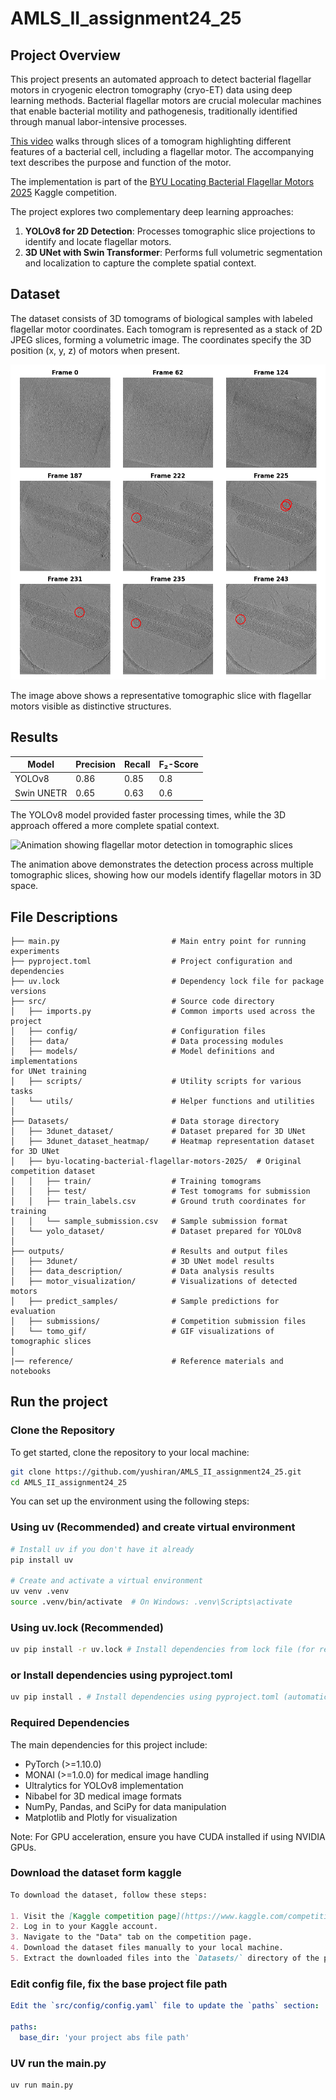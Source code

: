 # AMLS_II_assignment24_25
## Project Overview
This project presents an automated approach to detect bacterial flagellar motors in cryogenic electron tomography (cryo-ET) data using deep learning methods. Bacterial flagellar motors are crucial molecular machines that enable bacterial motility and pathogenesis, traditionally identified through manual labor-intensive processes.

[This video](https://www.cellstructureatlas.org/6-2-flagellar-motor.html) walks through slices of a tomogram highlighting different features of a bacterial cell, including a flagellar motor. The accompanying text describes the purpose and function of the motor.

The implementation is part of the [BYU Locating Bacterial Flagellar Motors 2025](https://www.kaggle.com/competitions/byu-locating-bacterial-flagellar-motors-2025/overview) Kaggle competition.

The project explores two complementary deep learning approaches:

1. **YOLOv8 for 2D Detection**: Processes tomographic slice projections to identify and locate flagellar motors.
2. **3D UNet with Swin Transformer**: Performs full volumetric segmentation and localization to capture the complete spatial context.

## Dataset

The dataset consists of 3D tomograms of biological samples with labeled flagellar motor coordinates. Each tomogram is represented as a stack of 2D JPEG slices, forming a volumetric image. The coordinates specify the 3D position (x, y, z) of motors when present.

![Example of a tomographic slice with visible flagellar motors](reference/latex/images/test_sample.png)

The image above shows a representative tomographic slice with flagellar motors visible as distinctive structures. 

## Results

| Model | Precision | Recall | F₂-Score |
|-------|-----------|--------|----------|
| YOLOv8 | 0.86 | 0.85 | 0.8 |
| Swin UNETR | 0.65 | 0.63 | 0.6 |

The YOLOv8 model provided faster processing times, while the 3D approach offered a more complete spatial context.

![Animation showing flagellar motor detection in tomographic slices](outputs/tomo_gif/patient_tomo_0a8f05.gif)

The animation above demonstrates the detection process across multiple tomographic slices, showing how our models identify flagellar motors in 3D space.

## File Descriptions
```
├── main.py                         # Main entry point for running experiments
├── pyproject.toml                  # Project configuration and dependencies
├── uv.lock                         # Dependency lock file for package versions
├── src/                            # Source code directory
│   ├── imports.py                  # Common imports used across the project
│   ├── config/                     # Configuration files
│   ├── data/                       # Data processing modules
│   ├── models/                     # Model definitions and implementations
for UNet training
│   ├── scripts/                    # Utility scripts for various tasks
│   └── utils/                      # Helper functions and utilities
│
├── Datasets/                       # Data storage directory
│   ├── 3dunet_dataset/             # Dataset prepared for 3D UNet
│   ├── 3dunet_dataset_heatmap/     # Heatmap representation dataset for 3D UNet
│   ├── byu-locating-bacterial-flagellar-motors-2025/  # Original competition dataset
│   │   ├── train/                  # Training tomograms
│   │   ├── test/                   # Test tomograms for submission
│   │   ├── train_labels.csv        # Ground truth coordinates for training
│   │   └── sample_submission.csv   # Sample submission format
│   └── yolo_dataset/               # Dataset prepared for YOLOv8
│
├── outputs/                        # Results and output files
│   ├── 3dunet/                     # 3D UNet model results
│   ├── data_description/           # Data analysis results
│   ├── motor_visualization/        # Visualizations of detected motors
│   ├── predict_samples/            # Sample predictions for evaluation
│   ├── submissions/                # Competition submission files
│   └── tomo_gif/                   # GIF visualizations of tomographic slices
│
|── reference/                      # Reference materials and notebooks
```

## Run the project
### Clone the Repository

To get started, clone the repository to your local machine:

```bash
git clone https://github.com/yushiran/AMLS_II_assignment24_25.git
cd AMLS_II_assignment24_25
```


You can set up the environment using the following steps:
### Using uv (Recommended) and create virtual environment

```bash
# Install uv if you don't have it already
pip install uv

# Create and activate a virtual environment
uv venv .venv
source .venv/bin/activate  # On Windows: .venv\Scripts\activate
```
### Using uv.lock (Recommended)
```bash
uv pip install -r uv.lock # Install dependencies from lock file (for reproducible environment)
```

### or Install dependencies using pyproject.toml
```bash
uv pip install . # Install dependencies using pyproject.toml (automatically generates uv.lock)
```
### Required Dependencies

The main dependencies for this project include:
- PyTorch (>=1.10.0)
- MONAI (>=1.0.0) for medical image handling
- Ultralytics for YOLOv8 implementation
- Nibabel for 3D medical image formats
- NumPy, Pandas, and SciPy for data manipulation
- Matplotlib and Plotly for visualization

Note: For GPU acceleration, ensure you have CUDA installed if using NVIDIA GPUs.

### Download the dataset form kaggle
```markdown
To download the dataset, follow these steps:

1. Visit the [Kaggle competition page](https://www.kaggle.com/competitions/byu-locating-bacterial-flagellar-motors-2025/overview).
2. Log in to your Kaggle account.
3. Navigate to the "Data" tab on the competition page.
4. Download the dataset files manually to your local machine.
5. Extract the downloaded files into the `Datasets/` directory of the project.
```

### Edit config file, fix the base project file path
```yaml
Edit the `src/config/config.yaml` file to update the `paths` section:

paths:
  base_dir: 'your project abs file path'
```

### UV run the main.py

```bash
uv run main.py
```

